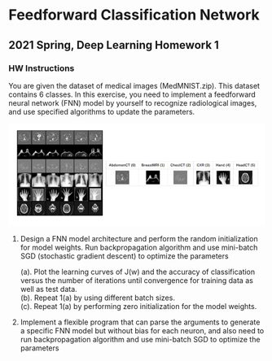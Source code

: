 # Feedforward Classification Network
## 2021 Spring, Deep Learning Homework 1
### HW Instructions
You are given the dataset of medical images (MedMNIST.zip). This dataset contains 6 classes. In this exercise, you need to implement a feedforward neural network (FNN) model by yourself to recognize radiological images, and use specified algorithms to update the parameters. 

![MedMNIST image](https://github.com/yuchen071/Feedforward-Classification-Network/blob/main/docs/imgs/MedMNIST.png)

1. Design a FNN model architecture and perform the random initialization for model weights. Run backpropagation algorithm and use mini-batch SGD (stochastic gradient descent) to optimize the parameters

    (a). Plot the learning curves of J(w) and the accuracy of classification versus the number of iterations until convergence for training data as well as test data.  
    (b). Repeat 1(a) by using different batch sizes.  
    (c). Repeat 1(a) by performing zero initialization for the model weights.  

2. Implement a flexible program that can parse the arguments to generate a specific FNN model but without bias for each neuron, and also need to run backpropagation algorithm and use mini-batch SGD to optimize the parameters
